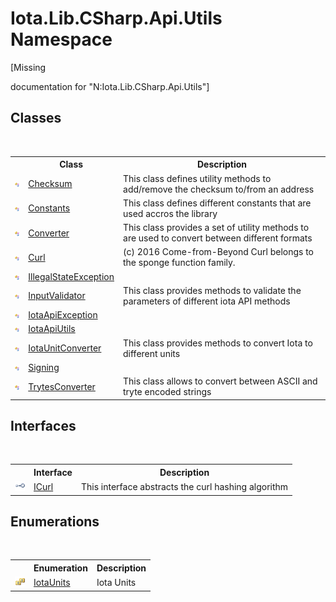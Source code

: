 # Iota.Lib.CSharp.Api.Utils Namespace
 

\[Missing <summary> documentation for "N:Iota.Lib.CSharp.Api.Utils"\]


## Classes
&nbsp;<table><tr><th></th><th>Class</th><th>Description</th></tr><tr><td>![Public class](media/pubclass.gif "Public class")</td><td><a href="T_Iota_Lib_CSharp_Api_Utils_Checksum">Checksum</a></td><td>
This class defines utility methods to add/remove the checksum to/from an address</td></tr><tr><td>![Public class](media/pubclass.gif "Public class")</td><td><a href="T_Iota_Lib_CSharp_Api_Utils_Constants">Constants</a></td><td>
This class defines different constants that are used accros the library</td></tr><tr><td>![Public class](media/pubclass.gif "Public class")</td><td><a href="T_Iota_Lib_CSharp_Api_Utils_Converter">Converter</a></td><td>
This class provides a set of utility methods to are used to convert between different formats</td></tr><tr><td>![Public class](media/pubclass.gif "Public class")</td><td><a href="T_Iota_Lib_CSharp_Api_Utils_Curl">Curl</a></td><td>
(c) 2016 Come-from-Beyond Curl belongs to the sponge function family.</td></tr><tr><td>![Public class](media/pubclass.gif "Public class")</td><td><a href="T_Iota_Lib_CSharp_Api_Utils_IllegalStateException">IllegalStateException</a></td><td /></tr><tr><td>![Public class](media/pubclass.gif "Public class")</td><td><a href="T_Iota_Lib_CSharp_Api_Utils_InputValidator">InputValidator</a></td><td>
This class provides methods to validate the parameters of different iota API methods</td></tr><tr><td>![Public class](media/pubclass.gif "Public class")</td><td><a href="T_Iota_Lib_CSharp_Api_Utils_IotaApiException">IotaApiException</a></td><td /></tr><tr><td>![Public class](media/pubclass.gif "Public class")</td><td><a href="T_Iota_Lib_CSharp_Api_Utils_IotaApiUtils">IotaApiUtils</a></td><td /></tr><tr><td>![Public class](media/pubclass.gif "Public class")</td><td><a href="T_Iota_Lib_CSharp_Api_Utils_IotaUnitConverter">IotaUnitConverter</a></td><td>
This class provides methods to convert Iota to different units</td></tr><tr><td>![Public class](media/pubclass.gif "Public class")</td><td><a href="T_Iota_Lib_CSharp_Api_Utils_Signing">Signing</a></td><td /></tr><tr><td>![Public class](media/pubclass.gif "Public class")</td><td><a href="T_Iota_Lib_CSharp_Api_Utils_TrytesConverter">TrytesConverter</a></td><td>
This class allows to convert between ASCII and tryte encoded strings</td></tr></table>

## Interfaces
&nbsp;<table><tr><th></th><th>Interface</th><th>Description</th></tr><tr><td>![Public interface](media/pubinterface.gif "Public interface")</td><td><a href="T_Iota_Lib_CSharp_Api_Utils_ICurl">ICurl</a></td><td>
This interface abstracts the curl hashing algorithm</td></tr></table>

## Enumerations
&nbsp;<table><tr><th></th><th>Enumeration</th><th>Description</th></tr><tr><td>![Public enumeration](media/pubenumeration.gif "Public enumeration")</td><td><a href="T_Iota_Lib_CSharp_Api_Utils_IotaUnits">IotaUnits</a></td><td>
Iota Units</td></tr></table>&nbsp;
